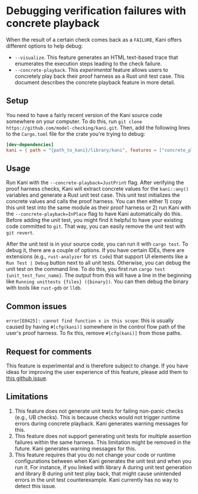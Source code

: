 # Debugging verification failures with concrete playback

When the result of a certain check comes back as a `FAILURE`,
Kani offers different options to help debug:
* `--visualize`. This feature generates an HTML text-based trace that
enumerates the execution steps leading to the check failure.
* `--concrete-playback`. This _experimental_ feature allows users to concretely play back
their proof harness as a Rust unit test case.
This document describes the concrete playback feature in more detail.

## Setup

You need to have a fairly recent version of the Kani source code somewhere on your computer.
To do this, run `git clone https://github.com/model-checking/kani.git`.
Then, add the following lines to the `Cargo.toml` file for the crate you're trying to debug:
```toml
[dev-dependencies]
kani = { path = "{path_to_kani}/library/kani", features = ["concrete_playback"] }
```

## Usage

Run Kani with the `--concrete-playback=JustPrint` flag.
After verifying the proof harness checks, Kani will extract concrete values for the `kani::any()` variables
and generate a Rust unit test case.
This unit test initializes the concrete values and calls the proof harness.
You can then either 1) copy this unit test into the same module as their proof harness or
2) run Kani with the `--concrete-playback=InPlace` flag to have Kani automatically do this.
Before adding the unit test, you might find it helpful to have your existing code committed to `git`.
That way, you can easily remove the unit test with `git revert`.

After the unit test is in your source code, you can run it with `cargo test`.
To debug it, there are a couple of options.
If you have certain IDEs, there are extensions (e.g., `rust-analyzer` for `VS Code`)
that support UI elements like a `Run Test | Debug` button next to all unit tests.
Otherwise, you can debug the unit test on the command line.
To do this, you first run `cargo test {unit_test_func_name}`.
The output from this will have a line in the beginning like `Running unittests {files} ({binary})`.
You can then debug the binary with tools like `rust-gdb` or `lldb`.

## Common issues

`error[E0425]: cannot find function x in this scope`:
this is usually caused by having `#[cfg(kani)]` somewhere in the control flow path of the user's proof harness.
To fix this, remove `#[cfg(kani)]` from those paths.

## Request for comments

This feature is experimental and is therefore subject to change.
If you have ideas for improving the user experience of this feature,
please add them to [this github issue](https://github.com/model-checking/kani/issues/1536).

## Limitations 

1. This feature does not generate unit tests for failing non-panic checks (e.g., UB checks).
This is because checks would not trigger runtime errors during concrete playback.
Kani generates warning messages for this.
2. This feature does not support generating unit tests for multiple assertion failures within the same harness.
This limitation might be removed in the future.
Kani generates warning messages for this.
3. This feature requires that you do not change your code or runtime configurations between when Kani generates the unit test and when you run it.
For instance, if you linked with library A during unit test generation and library B during unit test play back,
that might cause unintended errors in the unit test counterexample.
Kani currently has no way to detect this issue.

